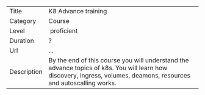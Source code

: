 |||
|---|---|
| Title | K8 Advance training |
| Category | Course |
| Level | proficient |
| Duration | ? |
| Url | ... |
| Description | By the end of this course you will understand the advance topics of k8s. You will learn how discovery,  ingress, volumes, deamons, resources and autoscalling works.   | 


